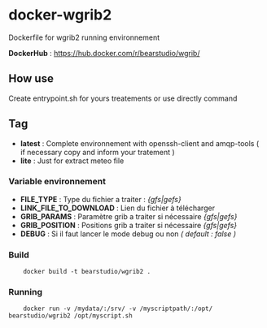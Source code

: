 # docker-wgrib2
Dockerfile for wgrib2 running environnement

**DockerHub** : https://hub.docker.com/r/bearstudio/wgrib/

## How use

Create entrypoint.sh for yours treatements or use directly command

## Tag

 - **latest** : Complete environnement with openssh-client and amqp-tools ( if necessary copy and inform your tratement )
 - **lite**   : Just for extract meteo file

### Variable environnement

- **FILE_TYPE** : Type du fichier a traiter : *{gfs|gefs}*
- **LINK_FILE_TO_DOWNLOAD** : Lien du fichier à télécharger
- **GRIB_PARAMS** : Paramètre grib a traiter si nécessaire *{gfs|gefs}*
- **GRIB_POSITION** : Positions grib a traiter si nécessaire *{gfs|gefs}*
- **DEBUG** : Si il faut lancer le mode debug ou non *( default : false )*

### Build
```
	docker build -t bearstudio/wgrib2 .
```

### Running
```
	docker run -v /mydata/:/srv/ -v /myscriptpath/:/opt/ bearstudio/wgrib2 /opt/myscript.sh
```
